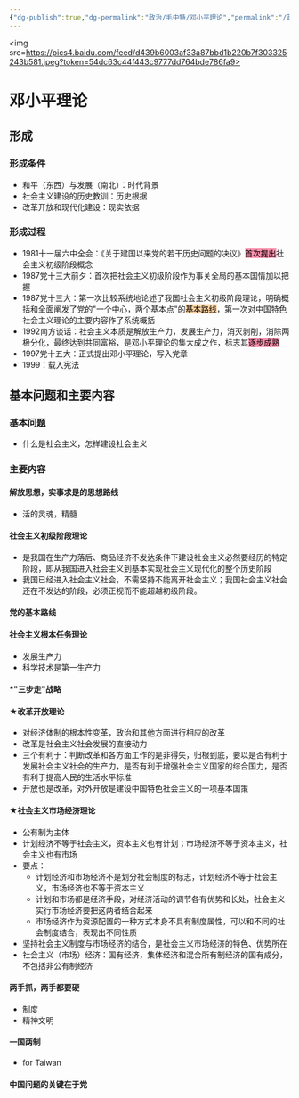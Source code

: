 ```yaml
---
{"dg-publish":true,"dg-permalink":"政治/毛中特/邓小平理论","permalink":"/政治/毛中特/邓小平理论/","dgHomeLink":true,"dgPassFrontmatter":false}
---
```







<img src=https://pics4.baidu.com/feed/d439b6003af33a87bbd1b220b7f303325243b581.jpeg?token=54dc63c44f443c9777dd764bde786fa9>
# 邓小平理论

## 形成

### 形成条件
- 和平（东西）与发展（南北）：时代背景
- 社会主义建设的历史教训：历史根据
- 改革开放和现代化建设：现实依据

### 形成过程
- 1981十一届六中全会：《关于建国以来党的若干历史问题的决议》<mark style="background: #FF5582A6;">首次提出</mark>社会主义初级阶段概念
- 1987党十三大前夕：首次把社会主义初级阶段作为事关全局的基本国情加以把握
- 1987党十三大：第一次比较系统地论述了我国社会主义初级阶段理论，明确概括和全面阐发了党的"一个中心，两个基本点"的<mark style="background: #FFB86CA6;">基本路线</mark>，第一次对中国特色社会主义理论的主要内容作了系统概括
- 1992南方谈话：社会主义本质是解放生产力，发展生产力，消灭剥削，消除两极分化，最终达到共同富裕，是邓小平理论的集大成之作，标志其<mark style="background: #FF5582A6;">逐步成熟</mark> 
- 1997党十五大：正式提出邓小平理论，写入党章
- 1999：载入宪法

## 基本问题和主要内容

### 基本问题
- 什么是社会主义，怎样建设社会主义

### 主要内容

#### 解放思想，实事求是的思想路线
- 活的灵魂，精髓

#### 社会主义初级阶段理论
- 是我国在生产力落后、商品经济不发达条件下建设社会主义必然要经历的特定阶段，即从我国进入社会主义到基本实现社会主义现代化的整个历史阶段
- 我国已经进入社会主义社会，不需坚持不能离开社会主义；我国社会主义社会还在不发达的阶段，必须正视而不能超越初级阶段。

#### 党的基本路线

#### 社会主义根本任务理论
- 发展生产力
- 科学技术是第一生产力

#### *"三步走"战略

#### $\bigstar$改革开放理论
- 对经济体制的根本性变革，政治和其他方面进行相应的改革
- 改革是社会主义社会发展的直接动力
- 三个有利于：判断改革和各方面工作的是非得失，归根到底，要以是否有利于发展社会主义社会的生产力，是否有利于增强社会主义国家的综合国力，是否有利于提高人民的生活水平标准
- 开放也是改革，对外开放是建设中国特色社会主义的一项基本国策

#### $\bigstar$社会主义市场经济理论
- 公有制为主体
- 计划经济不等于社会主义，资本主义也有计划；市场经济不等于资本主义，社会主义也有市场
- 要点：
	- 计划经济和市场经济不是划分社会制度的标志，计划经济不等于社会主义，市场经济也不等于资本主义
	- 计划和市场都是经济手段，对经济活动的调节各有优势和长处，社会主义实行市场经济要把这两者结合起来
	- 市场经济作为资源配置的一种方式本身不具有制度属性，可以和不同的社会制度结合，表现出不同性质
- 坚持社会主义制度与市场经济的结合，是社会主义市场经济的特色、优势所在
- 社会主义（市场）经济：国有经济，集体经济和混合所有制经济的国有成分，不包括非公有制经济


#### 两手抓，两手都要硬
- 制度
- 精神文明

#### 一国两制
- for Taiwan

#### 中国问题的关键在于党
